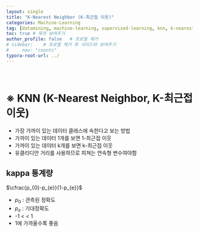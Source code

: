 ```yaml
---
layout: single
title: "K-Nearest Neighbor (K-최근접 이웃)"
categories: Machine-Learning
tag: [datamining, machine-learning, supervised-learning, knn, k-nearest-neighbor]
toc: true # 목차 보여주기
author_profile: false   # 프로필 제거
# sidebar:    # 프로필 제거 후 사이드바 보여주기
#     nav: "counts"
typora-root-url: ../
---
```

<br>

# **※ KNN (K-Nearest Neighbor, K-최근접 이웃)**
- 가장 가까이 있는 데이터 클래스에 속한다고 보는 방법
- 가까이 있는 데이터 1개를 보면 1-최근접 이웃
- 가까이 있는 데이터 k개를 보면 k-최근접 이웃
- 유클리디안 거리를 사용하므로 피쳐는 연속형 변수여야함

## kappa 통계량
$\cfrac{p_{0}-p_{e}}{1-p_{e}}$
- $p_{0}$ : 관측된 정확도
- $p_{e}$ : 기대정확도
- -1 < < 1
- 1에 가까울수록 좋음